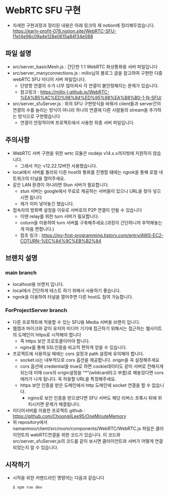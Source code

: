 # WebRTC SFU 구현

- 자세한 구현과정과 정리된 내용은 아래 링크의 제 notion에 정리해두었습니다.
  https://early-profit-078.notion.site/WebRTC-SFU-f1e14e96c09a4e128e0615a84f34e088

## 파일 설명

- src/server_basicMesh.js : 간단한 1:1 WebRTC 화상통화용 서버 파일입니다
- src/server_manyconnections.js : millo님의 블로그 글을 참고하여 구현한 다중 webRTC SFU 미디어 서버 파일입니다.
  - 단방향 연결의 수가 너무 많아져서 각 연결이 불안정해지는 문제가 있습니다.
  - 참고링크 : https://millo-l.github.io/WebRTC-%EA%B5%AC%ED%98%84%ED%95%98%EA%B8%B0-1-N-SFU/
- src/server_sfuServer.js : 위의 SFU 구현방식을 바꿔서 client들과 server간의 연결의 수를 늘리는 방식이 아니라 하나의 연결에 다른 사람들의 stream을 추가하는 방식으로 구현했습니다
  - 연결이 안정적이며 프로젝트에서 사용한 최종 서버 파일입니다.

## 주의사항

- WebRTC 서버 구현을 위한 wrtc 모듈은 nodejs v14.x.x까지밖에 지원하지 않습니다.
  - 그래서 저는 v12.22.12버전 사용했습니다.
- local에서 서버를 돌리되 다른 host와 통화를 진행할 떄에는 ngrok을 통해 로컬 네트워크의 터널을 열어주세요.
- 같은 LAN 환경이 아니라면 Stun 서버가 필요합니다.
  - stun 서버는 google에서 무료로 제공하는 서버들이 있으니 URL을 찾아 넣으시면 됩니다
  - 제가 이미 넣어놓긴 했습니다.
- 접속자의 방화벽 설정을 이유로 서버로의 P2P 연결이 안될 수 있습니다
  - 이땐 relay를 위한 turn 서버가 필요합니다.
  - coturn을 이용하여 turn 서버를 구축해주세요.(과정이 간단하니까 후딱해놓는게 마음 편합니다.)
  - 참조 링크 : https://my-first-programming.tistory.com/entry/AWS-EC2-COTURN-%EC%84%9C%EB%B2%84

## 브랜치 설명

### main branch

- localhost용 브랜치 입니다.
- local에서 간단하게 테스트 하기 위해서 사용하기 좋습니다.
- ngrok을 이용하여 터널을 열어주면 다른 host도 참여 가능합니다.

### ForProjectServer branch

- 다른 프로젝트에 적용할 수 있는 SFU용 Media 서버용 브랜치 입니다.
- 웹캠과 마이크와 같이 유저의 미디어 기기에 접근하기 위해서는 접근하는 웹사이트의 도메인이 https로 시작해야 합니다
  - 즉 https 보안 프로토콜이어야 합니다.
  - nginx를 통해 SSL인증을 비교적 편하게 얻을 수 있습니다.
- 프로젝트에 사용하실 때에는 cors 설정과 path 설정에 유의해야 합니다.
  - socket.io는 내부적으로 cors 옵션을 제공합니다. origin을 꼭 설정해주세요
  - cors 옵션에 credential을 true로 하면 cookie데이터도 같이 서버로 전해지게 되는데 이때 cors의 origin설정을 "\*"(wildcard라고 부름)로 해놓았다면 cors에러가 나게 됩니다. 꼭 허용할 URL을 특정해주세요.
  - https 보안 인증을 받은 도메인에서 http 도메인에 socket 연결을 할 수 없습니다.
    - nginx로 보안 인증을 받으셨다면 SFU 서버도 해당 리버스 프록시 뒤에 위치시키면 문제가 해결됩니다.
- 미디어서버를 이용한 프로젝트 github : https://github.com/ChoongilLee95/OneMinuteMemory
- 위 repository에서 namanmoo/client/src/room/components/WebRTC/WebRTC.js 파일은 클라이언트의 webRTC연결을 위한 코드가 있습니다. 이 코드와 src/server_sfuServer.js의 코드를 같이 보시면 클라이언트와 서버가 어떻게 연결되었는지 알 수 있습니다.

## 시작하기

- 시작을 위한 커멘드라인 명령어는 다음과 같습니다

  `$ npm run dev`
